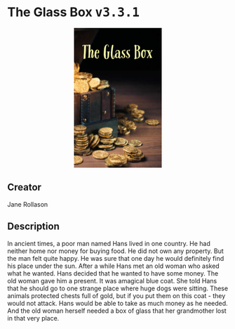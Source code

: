 
# The Glass Box <kbd>v3.3.1</kbd>

<center>
  <img src="./cover-1024.jpg"/>
</center>

## Creator
Jane Rollason

## Description
In ancient times, a poor man named Hans lived in one country. He had neither home nor money for buying food. He did not own any property. But the man felt quite happy. He was sure that one day he would definitely find his place under the sun. After a while Hans met an old woman who asked what he wanted. Hans decided that he wanted  to have some money. The old woman gave him a present. It was amagical blue coat. She told Hans that he should go to one strange place where huge dogs were sitting. These animals protected chests full of gold, but if you put them on this coat - they would not attack. Hans would be able to take as much money as he needed. And the old woman herself needed a box of glass that her grandmother lost in that very place.
